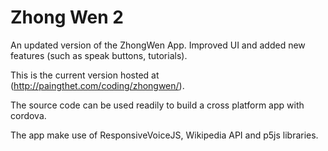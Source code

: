# Zhong Wen 2

An updated version of the ZhongWen App. Improved UI and added new features (such as speak buttons, tutorials).

This is the current version hosted at (http://paingthet.com/coding/zhongwen/).

The source code can be used readily to build a cross platform app with cordova.

The app make use of ResponsiveVoiceJS, Wikipedia API and p5js libraries.
